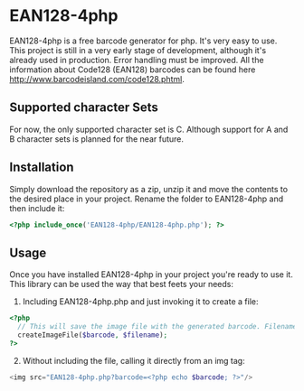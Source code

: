 EAN128-4php
===========

EAN128-4php is a free barcode generator for php. It's very easy to use. This project is still in a very early stage of 
development, although it's already used in production. Error handling must be improved. All the information about Code128 
(EAN128) barcodes can be found here http://www.barcodeisland.com/code128.phtml.

Supported character Sets
------------------------

For now, the only supported character set is C. Although support for A and B character sets is planned for the near future.

Installation
-----------

Simply download the repository as a zip, unzip it and move the contents to the desired place in your project. Rename the folder 
to EAN128-4php and then include it:

```php
<?php include_once('EAN128-4php/EAN128-4php.php'); ?>
```

Usage
-----

Once you have installed EAN128-4php in your project you're ready to use it. This library can be used the way that best feets your needs:

1. Including EAN128-4php.php and just invoking it to create a file:

```php
<?php
  // This will save the image file with the generated barcode. Filename is specified
  createImageFile($barcode, $filename);
?>
```

2. Without including the file, calling it directly from an img tag:

```php
<img src="EAN128-4php.php?barcode=<?php echo $barcode; ?>"/>
```